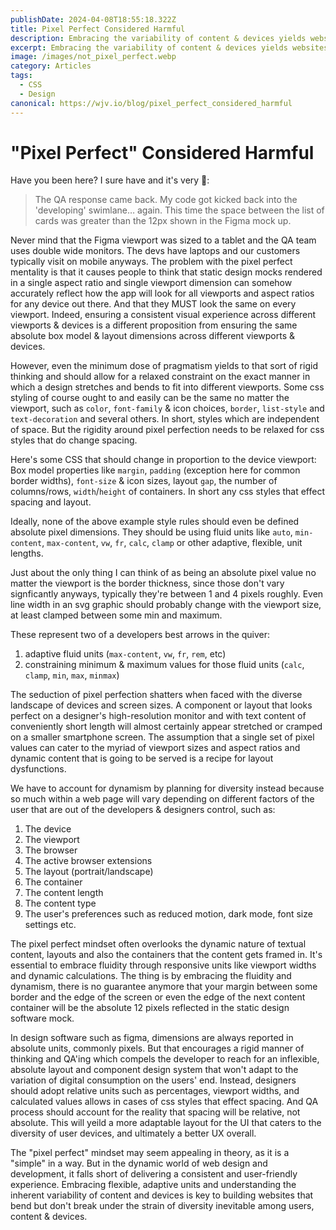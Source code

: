 ```yaml
---
publishDate: 2024-04-08T18:55:18.322Z
title: Pixel Perfect Considered Harmful
description: Embracing the variability of content & devices yields websites that bend but don't break under the strain of user, content & device diversity.
excerpt: Embracing the variability of content & devices yields websites that bend but don't break under the strain of user, content & device diversity.
image: /images/not_pixel_perfect.webp
category: Articles
tags:
  - CSS
  - Design
canonical: https://wjv.io/blog/pixel_perfect_considered_harmful
---
```


# "Pixel Perfect" Considered Harmful

Have you been here? I sure have and it's very 🤦:

> The QA response came back. My code got kicked back into the 'developing' swimlane… again. This time the space between the list of cards was greater than the 12px shown in the Figma mock up.

Never mind that the Figma viewport was sized to a tablet and the QA team uses double wide monitors. The devs have laptops and our customers typically visit on mobile anyways.
The problem with the pixel perfect mentality is that it causes people to think that static design mocks rendered in a single aspect ratio and single viewport dimension can somehow accurately reflect how the app will look for all viewports and aspect ratios for any device out there. And that they MUST look the same on every viewport. Indeed, ensuring a consistent visual experience across different viewports & devices is a different proposition from ensuring the same absolute box model & layout dimensions across different viewports & devices.

However, even the minimum dose of pragmatism yields to that sort of rigid thinking and should allow for a relaxed constraint on the exact manner in which a design stretches and bends to fit into different viewports. Some css styling of course ought to and easily can be the same no matter the viewport, such as `color`, `font-family` & icon choices, `border`, `list-style` and `text-decoration` and several others. In short, styles which are independent of space. But the rigidity around pixel perfection needs to be relaxed for css styles that do change spacing.

Here's some CSS that should change in proportion to the device viewport: Box model properties like `margin`, `padding` (exception here for common border widths), `font-size` & icon sizes, layout `gap`, the number of columns/rows, `width`/`height` of containers. In short any css styles that effect spacing and layout.

Ideally, none of the above example style rules should even be defined absolute pixel dimensions. They should be using fluid units like `auto`, `min-content`, `max-content`, `vw`, `fr`, `calc`, `clamp` or other adaptive, flexible, unit lengths.

Just about the only thing I can think of as being an absolute pixel value no matter the viewport is the border thickness, since those don't vary signficantly anyways, typically they're between 1 and 4 pixels roughly. Even line width in an svg graphic should probably change with the viewport size, at least clamped between some min and maximum.

These represent two of a developers best arrows in the quiver:

1. adaptive fluid units (`max-content`, `vw`, `fr`, `rem`, etc)
2. constraining minimum & maximum values for those fluid units (`calc`, `clamp`, `min`, `max`, `minmax`)

The seduction of pixel perfection shatters when faced with the diverse landscape of devices and screen sizes. A component or layout that looks perfect on a designer's high-resolution monitor and with text content of conveniently short length will almost certainly appear stretched or cramped on a smaller smartphone screen. The assumption that a single set of pixel values can cater to the myriad of viewport sizes and aspect ratios and dynamic content that is going to be served is a recipe for layout dysfunctions.

We have to account for dynamism by planning for diversity instead because so much within a web page will vary depending on different factors of the user that are out of the developers & designers control, such as:

 1. The device
 1. The viewport
 1. The browser
 1. The active browser extensions
 1. The layout (portrait/landscape)
 1. The container
 1. The content length
 1. The content type
 1. The user's preferences such as reduced motion, dark mode, font size settings etc.

The pixel perfect mindset often overlooks the dynamic nature of textual content, layouts and also the containers that the content gets framed in. It's essential to embrace fluidity through responsive units like viewport widths and dynamic calculations. The thing is by embracing the fluidity and dynamism, there is no guarantee anymore that your margin between some border and the edge of the screen or even the edge of the next content container will be the absolute 12 pixels reflected in the static design software mock.

In design software such as figma, dimensions are always reported in absolute units, commonly pixels. But that encourages a rigid manner of thinking and QA'ing which compels the developer to reach for an inflexible, absolute layout and component design system that won't adapt to the variation of digital consumption on the users' end. Instead, designers should adopt relative units such as percentages, viewport widths, and calculated values allows in cases of css styles that effect spacing. And QA process should account for the reality that spacing will be relative, not absolute. This will yeild a more adaptable layout for the UI that caters to the diversity of user devices, and ultimately a better UX overall.

The "pixel perfect" mindset may seem appealing in theory, as it is a "simple" in a way. But in the dynamic world of web design and development, it falls short of delivering a consistent and user-friendly experience. Embracing flexible, adaptive units and understanding the inherent variability of content and devices is key to building websites that bend but don't break under the strain of diversity inevitable among users, content & devices.